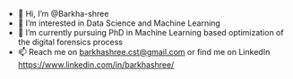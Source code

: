 - 👋 Hi, I’m @Barkha-shree
- 👀 I’m interested in Data Science and Machine Learning
- 🌱 I’m currently pursuing PhD in Machine Learning based optimization of the digital forensics process 
- 📫 Reach me on barkhashree.cst@gmail.com or find me on LinkedIn https://www.linkedin.com/in/barkhashree/

<!---
Barkha-shree/Barkha-shree is a ✨ special ✨ repository because its `README.md` (this file) appears on your GitHub profile.
You can click the Preview link to take a look at your changes.
--->

